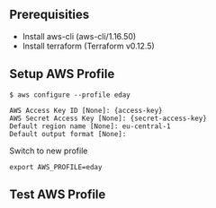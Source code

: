## Prerequisities

- Install aws-cli (aws-cli/1.16.50)
- Install terraform (Terraform v0.12.5)

## Setup AWS Profile

```
$ aws configure --profile eday

AWS Access Key ID [None]: {access-key}
AWS Secret Access Key [None]: {secret-access-key}
Default region name [None]: eu-central-1
Default output format [None]:
```

Switch to new profile

```
export AWS_PROFILE=eday
```

## Test AWS Profile

```

```